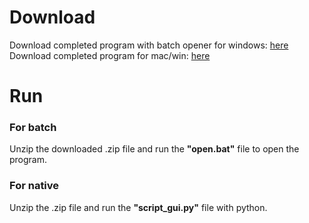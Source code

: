 <h1>Download</h1>
Download completed program with batch opener for windows: <a href=https://github.com/azigazibarni/2023-24-Projekt-I./releases/download/Complete/program_batch.zip>here</a>
Download completed program for mac/win: <a href=https://github.com/azigazibarni/2023-24-Projekt-I./releases/download/Complete/program.zip>here</a>

<h1>Run</h1>
<h3>For batch</h3>
Unzip the downloaded .zip file and run the <b>"open.bat"</b> file to open the program.
<h3>For native</h3>
Unzip the .zip file and run the <b>"script_gui.py"</b> file with python.
